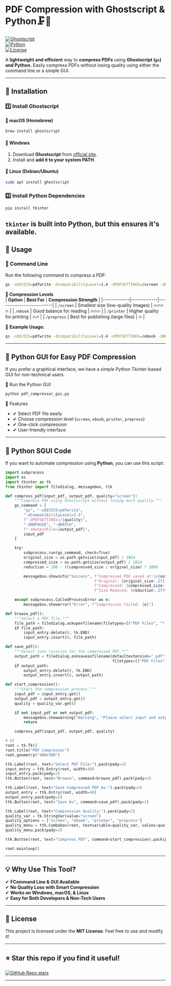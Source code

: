 # **PDF Compression with Ghostscript & Python🗜️📄**  
[![Ghostscript](https://img.shields.io/badge/Ghostscript-v10.0-blue?logo=ghost)](https://ghostscript.com/releases/)  
[![Python](https://img.shields.io/badge/Python-3.7+-yellow?logo=python)](https://www.python.org/)  
[![License](https://img.shields.io/github/license/pnrt/PDF-compression)](LICENSE)  

A **lightweight and efficient** way to **compress PDFs** using **Ghostscript (`gs`) and Python.** Easily compress PDFs without losing quality using either the command line or a simple GUI.

---

## **🔧 Installation**  

### **1️⃣ Install Ghostscript**  
#### **📌 macOS (Homebrew)**
```sh
brew install ghostscript
```
#### **📌 Windows**  
1. Download **Ghostscript** from [official site](https://ghostscript.com/releases/).  
2. Install and **add it to your system PATH**.  

#### **📌 Linux (Debian/Ubuntu)**
```sh
sudo apt install ghostscript
```
### 2️⃣ Install Python Dependencies
```sh
pip install tkinter
```
`tkinter` is built into Python, but this ensures it's available.
---

## **🚀 Usage**  

### **🔹 Command Line**
Run the following command to compress a PDF:  
```sh
gs -sDEVICE=pdfwrite -dCompatibilityLevel=1.4 -dPDFSETTINGS=/screen -dNOPAUSE -dBATCH -sOutputFile=output.pdf input.pdf
```

**🔹 Compression Levels**  
| **Option**   | **Best For** | **Compression Strength** |
|-------------|-------------|--------------------------|
| `/screen`   | Smallest size (low-quality images) | 🔥🔥🔥🔥 |
| `/ebook`    | Good balance for reading | 🔥🔥🔥 |
| `/printer`  | Higher quality for printing | 🔥🔥 |
| `/prepress` | Best for publishing (large files) | 🔥 |

📌 **Example Usage:**
```sh
gs -sDEVICE=pdfwrite -dCompatibilityLevel=1.4 -dPDFSETTINGS=/ebook -dNOPAUSE -dBATCH -sOutputFile=compressed.pdf original.pdf
```

---

## 📝 Python GUI for Easy PDF Compression
If you prefer a graphical interface, we have a simple Python Tkinter-based GUI for non-technical users.

📌 Run the Python GUI
```sh
python pdf_compressor_gui.py
```
🔹 Features
- ✔ Select PDF file easily
- ✔ Choose compression level (`screen`, `ebook`, `printer`, `prepress`)
- ✔ One-click compression
- ✔ User-friendly interface

---

## **📝 Python SGUI Code**  

If you want to automate compression using **Python**, you can use this script:

```python
import subprocess
import os
import tkinter as tk
from tkinter import filedialog, messagebox, ttk

def compress_pdf(input_pdf, output_pdf, quality="screen"):
    """Compress PDF using Ghostscript without losing much quality."""
    gs_command = [
        "gs", "-sDEVICE=pdfwrite",
        "-dCompatibilityLevel=1.4",
        f"-dPDFSETTINGS=/{quality}",
        "-dNOPAUSE", "-dBATCH",
        f"-sOutputFile={output_pdf}",
        input_pdf
    ]

    try:
        subprocess.run(gs_command, check=True)
        original_size = os.path.getsize(input_pdf) / 1024
        compressed_size = os.path.getsize(output_pdf) / 1024
        reduction = 100 - ((compressed_size / original_size) * 100)

        messagebox.showinfo("Success", f"Compressed PDF saved at:\n{output_pdf}\n"
                                       f"Original: {original_size:.2f} KB\n"
                                       f"Compressed: {compressed_size:.2f} KB\n"
                                       f"Size Reduced: {reduction:.2f}%")

    except subprocess.CalledProcessError as e:
        messagebox.showerror("Error", f"Compression failed: {e}")

def browse_pdf():
    """Select a PDF file."""
    file_path = filedialog.askopenfilename(filetypes=[("PDF Files", "*.pdf")])
    if file_path:
        input_entry.delete(0, tk.END)
        input_entry.insert(0, file_path)

def save_pdf():
    """Select save location for the compressed PDF."""
    output_path = filedialog.asksaveasfilename(defaultextension=".pdf",
                                               filetypes=[("PDF Files", "*.pdf")])
    if output_path:
        output_entry.delete(0, tk.END)
        output_entry.insert(0, output_path)

def start_compression():
    """Start the compression process."""
    input_pdf = input_entry.get()
    output_pdf = output_entry.get()
    quality = quality_var.get()

    if not input_pdf or not output_pdf:
        messagebox.showwarning("Warning", "Please select input and output files.")
        return

    compress_pdf(input_pdf, output_pdf, quality)

# UI
root = tk.Tk()
root.title("PDF Compressor")
root.geometry("400x300")

ttk.Label(root, text="Select PDF File:").pack(pady=2)
input_entry = ttk.Entry(root, width=40)
input_entry.pack(pady=2)
ttk.Button(root, text="Browse", command=browse_pdf).pack(pady=2)

ttk.Label(root, text="Save Compressed PDF As:").pack(pady=2)
output_entry = ttk.Entry(root, width=40)
output_entry.pack(pady=2)
ttk.Button(root, text="Save As", command=save_pdf).pack(pady=2)

ttk.Label(root, text="Compression Quality:").pack(pady=2)
quality_var = tk.StringVar(value="screen")
quality_options = ["screen", "ebook", "printer", "prepress"]
quality_menu = ttk.Combobox(root, textvariable=quality_var, values=quality_options, state="readonly")
quality_menu.pack(pady=2)

ttk.Button(root, text="Compress PDF", command=start_compression).pack(pady=10)

root.mainloop()

```

---

## **💡 Why Use This Tool?**  
✔ **FCommand Line & GUI Available**  
✔ **No Quality Loss with Smart Compression**  
✔ **Works on Windows, macOS, & Linux**  
✔ **Easy for Both Developers & Non-Tech Users**  

---

## **📜 License**  
This project is licensed under the **MIT License**. Feel free to use and modify it!

---

## **⭐ Star this repo if you find it useful!**  
[![GitHub Repo stars](https://img.shields.io/github/stars/pnrt/PDF-compression?style=social)](https://github.com/pnrt/PDF-compression)  

---
